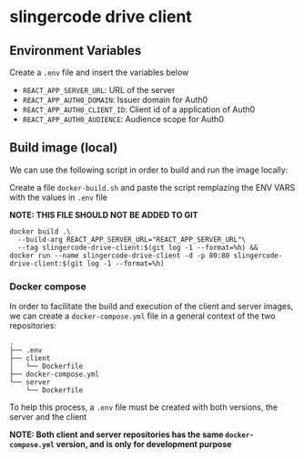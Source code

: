 # slingercode drive client

## Environment Variables

Create a `.env` file and insert the variables below

- `REACT_APP_SERVER_URL`: URL of the server
- `REACT_APP_AUTH0_DOMAIN`: Issuer domain for Auth0
- `REACT_APP_AUTH0_CLIENT_ID`: Client id of a application of Auth0
- `REACT_APP_AUTH0_AUDIENCE`: Audience scope for Auth0

## Build image (local)

We can use the following script in order to build and run the image locally:

Create a file `docker-build.sh` and paste the script remplazing the ENV VARS with the
values in `.env` file

**NOTE: THIS FILE SHOULD NOT BE ADDED TO GIT**

```shell
docker build .\
  --build-arg REACT_APP_SERVER_URL="REACT_APP_SERVER_URL"\
  --tag slingercode-drive-client:$(git log -1 --format=%h) &&
docker run --name slingercode-drive-client -d -p 80:80 slingercode-drive-client:$(git log -1 --format=%h)
```

### Docker compose

In order to facilitate the build and execution of the client and server images,
we can create a `docker-compose.yml` file in a general context of the
two repositories:

```shell
.
├── .env
├── client
│   └── Dockerfile
├── docker-compose.yml
└── server
    └── Dockerfile
```

To help this process, a `.env` file must be created with both versions, the server and the client

**NOTE: Both client and server repositories has the same `docker-compose.yml` version, and is only for development purpose**
